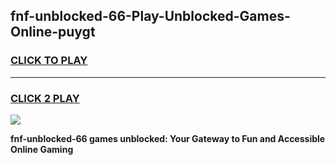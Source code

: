 
## fnf-unblocked-66-Play-Unblocked-Games-Online-puygt
<h3>
<a href="https://premium76.site?title=fnf-unblocked-66&ref=25A">CLICK TO PLAY</a></h3>
<hr>

<h3>
<a href="https://premium76.site?title=fnf-unblocked-66&ref=25A">CLICK 2 PLAY</a>
  
</h3>

<a href="https://premium76.site?title=fnf-unblocked-66&ref=25A"><img src="https://clearcache.store/games.png"></a>


**fnf-unblocked-66 games unblocked: Your Gateway to Fun and Accessible Online Gaming**
